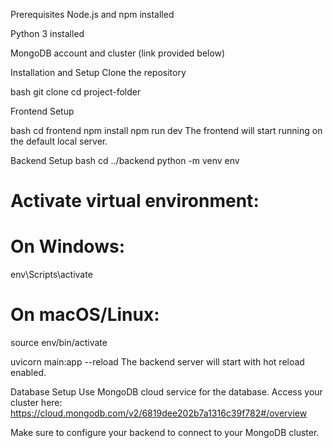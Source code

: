 Prerequisites
Node.js and npm installed

Python 3 installed

MongoDB account and cluster (link provided below)

Installation and Setup
Clone the repository

bash
git clone <repository-url>
cd project-folder

Frontend Setup

bash
cd frontend
npm install
npm run dev
The frontend will start running on the default local server.

Backend Setup
bash
cd ../backend
python -m venv env
# Activate virtual environment:
# On Windows:
env\Scripts\activate
# On macOS/Linux:
source env/bin/activate

uvicorn main:app --reload
The backend server will start with hot reload enabled.

Database Setup
Use MongoDB cloud service for the database. Access your cluster here:
https://cloud.mongodb.com/v2/6819dee202b7a1316c39f782#/overview

Make sure to configure your backend to connect to your MongoDB cluster.
